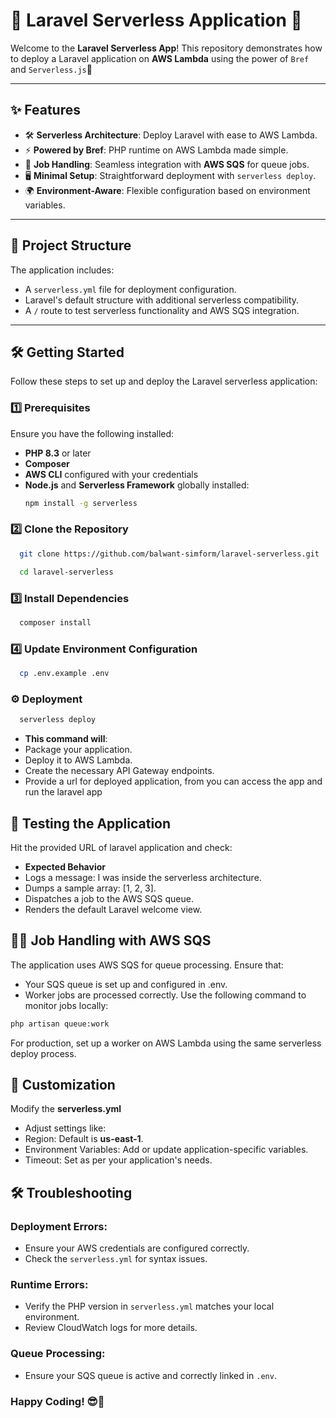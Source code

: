 # 🌟 Laravel Serverless Application 🚀

Welcome to the **Laravel Serverless App**! This repository demonstrates how to deploy a Laravel application on **AWS Lambda** using the power of `Bref` and `Serverless.js`🎉

---

## ✨ Features

- 🛠 **Serverless Architecture**: Deploy Laravel with ease to AWS Lambda.
- ⚡ **Powered by Bref**: PHP runtime on AWS Lambda made simple.
- 🚀 **Job Handling**: Seamless integration with **AWS SQS** for queue jobs.
- 🖥 **Minimal Setup**: Straightforward deployment with `serverless deploy`.
- 🌍 **Environment-Aware**: Flexible configuration based on environment variables.

---

## 📂 Project Structure

The application includes:

- A `serverless.yml` file for deployment configuration.
- Laravel's default structure with additional serverless compatibility.
- A `/` route to test serverless functionality and AWS SQS integration.

---

## 🛠 Getting Started

Follow these steps to set up and deploy the Laravel serverless application:

### 1️⃣ Prerequisites

Ensure you have the following installed:
- **PHP 8.3** or later
- **Composer**
- **AWS CLI** configured with your credentials
- **Node.js** and **Serverless Framework** globally installed:
  ```bash
  npm install -g serverless

### 2️⃣ Clone the Repository
```bash
  git clone https://github.com/balwant-simform/laravel-serverless.git
```

```bash
  cd laravel-serverless
```

### 3️⃣ Install Dependencies
```bash
  composer install
```

### 4️⃣ Update Environment Configuration
```bash
  cp .env.example .env
```

### ⚙️ Deployment
```bash
  serverless deploy
```
-  **This command will**:
- Package your application.
- Deploy it to AWS Lambda.
- Create the necessary API Gateway endpoints.
- Provide a url for deployed application, from you can access the app and run the laravel app


## 🚀 Testing the Application
Hit the provided URL of laravel application and check:

- **Expected Behavior**
- Logs a message: I was inside the serverless architecture.
- Dumps a sample array: [1, 2, 3].
- Dispatches a job to the AWS SQS queue.
- Renders the default Laravel welcome view.

## 👨‍💻 Job Handling with AWS SQS
The application uses AWS SQS for queue processing. Ensure that:

- Your SQS queue is set up and configured in .env.
- Worker jobs are processed correctly. Use the following command to monitor jobs locally:
```bash
php artisan queue:work
```
For production, set up a worker on AWS Lambda using the same serverless deploy process.


## 🌈 Customization
Modify the **serverless.yml**
- Adjust settings like:
 - Region: Default is **us-east-1**.
 - Environment Variables: Add or update application-specific variables.
 - Timeout: Set as per your application's needs.

## 🛠 Troubleshooting

### Deployment Errors:
- Ensure your AWS credentials are configured correctly.
- Check the `serverless.yml` for syntax issues.

### Runtime Errors:
- Verify the PHP version in `serverless.yml` matches your local environment.
- Review CloudWatch logs for more details.

### Queue Processing:
- Ensure your SQS queue is active and correctly linked in `.env`.


### Happy Coding! 😎💚
